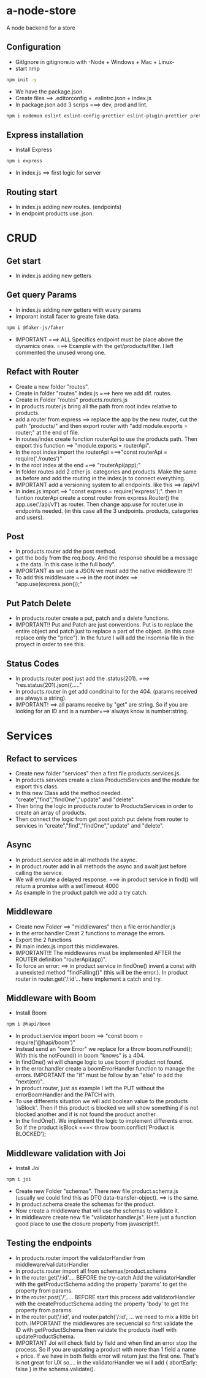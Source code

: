 # a-node-store
A node backend for a store

## Configuration
- GitIgnore in gitignore.io with -Node + Windows + Mac + Linux-
- start nmp
```sh
npm init -y
```
- We have the package.json.
- Create files ==> .editorconfig + .eslintrc.json + index.js
- In package.json add 3 scrips ===> dev, prod and lint.
```sh
npm i nodemon eslint eslint-config-prettier eslint-plugin-prettier prettier -D
```

## Express installation
- Install Express
```sh
npm i express
```
- In index.js ==> first logic for server 

## Routing start
- In index.js adding new routes. (endpoints)
- In endpoint products use .json.

# CRUD
## Get start
- In index.js adding new getters

## Get query Params
- In index.js adding new getters with wuery params
- Imporant install facer to greate fake data.
```sh
npm i @faker-js/faker
```
- IMPORTANT ===> ALL Specifics endpoint must be place above the dynamics ones. ===> Example with the get/products/filter. I left commented the unused wrong one.

## Refact with Router 
- Create a new folder "routes".
- Create in folder "routes" index.js ===> here we add dif. routes. 
- Create in Folder "routes" products.routers.js 
- In products.router.js bring all the path from root index relative to products.
- add a router from express ==> replace the app by the new router, cut the path "products/" and then export router with "add module.exports = router;" at the end of file.
- In routes/index create function routerApi to use the products path. Then export this function ==> "module.exports = routerApi".
- In the root index import the routerApi ===>"const routerApi = require('./routes')"
- In the root index at the end ===> "routerApi(app);"
- In folder routes add 2 other js.  categories and products. Make the same as before and add the routing in the index.js to connect everything.
- IMPORTANT add a versioning system to all endpoints. like this ==> /api/v1 
- In index.js import ==> "const express = require('express');". then in funtion routerApi create a const router from express.Router() the app.use('/api/v1') as router. Then change app.use for router.use in endpoints needed. (in this case all the 3 undpoints. products, categories and users).

## Post 
- In products.router add the post method.
- get the body from the req.body. And the response should be a message + the data. In this case is the full body".
- IMPORTANT as we use a JSON we must add the native middleware !!!
- To add this middleware ===> in the root index ==> "app.use(express.json());"

## Put Patch Delete 
- In products.router create a put, patch and a delete functions.
- IMPORTANT!! Put and Patch are just conventions. Put is to replace the entire object and patch just to replace a part of the object. (in this case replace only the "price").
In the future I will add the insomnia file in the proyect in order to see this.

## Status Codes 
- In products.router post just add the .status(201). ===> "res.status(201).json({....."
- In products.router in get add conditinal to for the 404. (params received are always a string).
- IMPORTANT! ==> all params receive by "get" are string. So if you are looking for an ID and is a number===> always know is number:string.

# Services
## Refact to services 
- Create new folder "services" then a first file products.services.js.
- In products.services create a class ProductsServices and the module for export this class.
- In this new Class add the method needed. "create","find","findOne","update" and "delete".
- Then bring the logic in products.router to ProductsServices in order to create an array of products.
- Then connect the logic from get post patch put delete from router to services in "create","find","findOne","update" and "delete".

## Async 
- In product.service add in all methods the async. 
- In product.router add in all methods the async and await just before calling the service. 
- We will emulate a delayed response. ===> in product service in find() will return a promise with a setTimeout 4000
- As example in the product patch we add a try catch.

## Middleware
- Create new Folder ==> "middlewares" then a file error.handler.js
- In the error.handler Creat 2 functions to manage the errors.
- Export the 2 functions
- IN main index.js import this middlewares. 
- IMPORTANT!!! The middlewares must be implemented AFTER the ROUTER definition "routerApi(app)".
- To force an error: ==> in product service in findOne() invent a const with a unexisted method "findFalling()" (this will be the error.). In product router in router.get('/:id'... here implement a catch and try.

## Middleware with Boom
- Install Boom
```sh
npm i @hapi/boom
```
- In product.service import boom ==> "const boom = require('@hapi/boom')"
- Instead send an "new Error" we replace for a throw boom.notFound(); With this the notFound() in boom "knows" is a 404.
- In findOne() wi will change logic to use boom if product not found.
- In the error.handler create a boomErrorHandler function to manage the errors. IMPORTANT the "if" must be follow by an "else" to add the "next(err)".
- In product.router, just as example I left the PUT without the errorBoomHandler and the PATCH with.
- To use differents situation we will add boolean value to the products 'isBlock'. Then if this product is blocked we will show something if is not blocked another and if is not found the product another.
- In the findOne(). We implement the logic to implement differents error. So if the product isBlock ===< throw boom.conflict('Product is BLOCKED');

## Middleware validation with Joi
- Install Joi
```sh
npm i joi
```
- Create new Folder "schemas". There new file product.schema.js (usually we could find this as DTO data-transfer-object). ==> is the same.
- In product.schema create the schemas for the product.
- Now create a middleware that will use the schemas to validate it. 
- In middleware create new file "validator.handler.js". Here just a function good place to use the closure property from javascript!!!. 

## Testing the endpoints
- In products.router import the validatorHandler from middleware/validatorHandler
- In products.router import all from schemas/product.schema
- In the router.get('/:id'.... BEFORE the try-catch Add the validatorHandler with the getProductSchema adding the property 'params' to get the property from params.
- In the router.post('/',.... BEFORE start this process add validatorHandler with the createProductSchema adding the property 'body' to get the property from params.
- In the router.put('/:id', and router.patch('/:id', ... we need to mix a little bit both. IMPORTANT the middlewares are secuencial so  first validate the ID with getProductSchema then validate the products itself with updateProductSchema.
- IMPORTANT Joi will check field by field and when find an error stop the process. So if you are updating a product with more than 1 field a name + price. If we have in both fields error will return just the first one. That's is not great for UX so.... in the validatorHandler we will add { abortEarly: false } in the schema.validate().







 
 